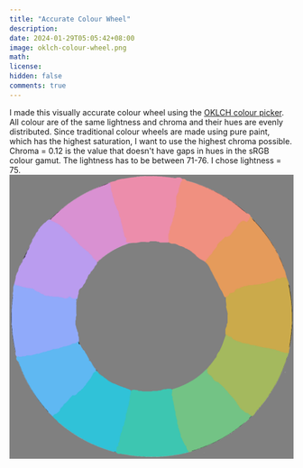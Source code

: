 ```yaml
---
title: "Accurate Colour Wheel"
description: 
date: 2024-01-29T05:05:42+08:00
image: oklch-colour-wheel.png 
math: 
license: 
hidden: false
comments: true
---
```

I made this visually accurate colour wheel using the [OKLCH colour picker](https://oklch.com). All colour are of the same lightness and chroma and their hues are evenly distributed. Since traditional colour wheels are made using pure paint, which has the highest saturation, I want to use the highest chroma possible. Chroma = 0.12 is the value that doesn't have gaps in hues in the sRGB colour gamut. The lightness has to be between 71-76. I chose lightness = 75.
![oklch-colour-wheel](oklch-colour-wheel.png)
